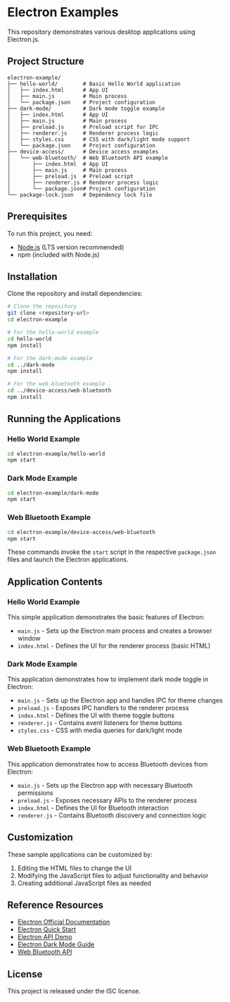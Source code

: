 # Electron Examples

This repository demonstrates various desktop applications using Electron.js.

## Project Structure

```
electron-example/
├── hello-world/        # Basic Hello World application
│   ├── index.html      # App UI
│   ├── main.js         # Main process
│   └── package.json    # Project configuration
├── dark-mode/          # Dark mode toggle example
│   ├── index.html      # App UI
│   ├── main.js         # Main process
│   ├── preload.js      # Preload script for IPC
│   ├── renderer.js     # Renderer process logic
│   ├── styles.css      # CSS with dark/light mode support
│   └── package.json    # Project configuration
├── device-access/      # Device access examples
│   └── web-bluetooth/  # Web Bluetooth API example
│       ├── index.html  # App UI
│       ├── main.js     # Main process
│       ├── preload.js  # Preload script
│       ├── renderer.js # Renderer process logic
│       └── package.json# Project configuration
└── package-lock.json   # Dependency lock file
```

## Prerequisites

To run this project, you need:

- [Node.js](https://nodejs.org/) (LTS version recommended)
- npm (included with Node.js)

## Installation

Clone the repository and install dependencies:

```bash
# Clone the repository
git clone <repository-url>
cd electron-example

# For the hello-world example
cd hello-world
npm install

# For the dark-mode example
cd ../dark-mode
npm install

# For the web-bluetooth example
cd ../device-access/web-bluetooth
npm install
```

## Running the Applications

### Hello World Example

```bash
cd electron-example/hello-world
npm start
```

### Dark Mode Example

```bash
cd electron-example/dark-mode
npm start
```

### Web Bluetooth Example

```bash
cd electron-example/device-access/web-bluetooth
npm start
```

These commands invoke the `start` script in the respective `package.json` files and launch the Electron applications.

## Application Contents

### Hello World Example
This simple application demonstrates the basic features of Electron:

- `main.js` - Sets up the Electron main process and creates a browser window
- `index.html` - Defines the UI for the renderer process (basic HTML)

### Dark Mode Example
This application demonstrates how to implement dark mode toggle in Electron:

- `main.js` - Sets up the Electron app and handles IPC for theme changes
- `preload.js` - Exposes IPC handlers to the renderer process
- `index.html` - Defines the UI with theme toggle buttons
- `renderer.js` - Contains event listeners for theme buttons
- `styles.css` - CSS with media queries for dark/light mode

### Web Bluetooth Example
This application demonstrates how to access Bluetooth devices from Electron:

- `main.js` - Sets up the Electron app with necessary Bluetooth permissions
- `preload.js` - Exposes necessary APIs to the renderer process
- `index.html` - Defines the UI for Bluetooth interaction
- `renderer.js` - Contains Bluetooth discovery and connection logic

## Customization

These sample applications can be customized by:

1. Editing the HTML files to change the UI
2. Modifying the JavaScript files to adjust functionality and behavior
3. Creating additional JavaScript files as needed

## Reference Resources

- [Electron Official Documentation](https://www.electronjs.org/docs)
- [Electron Quick Start](https://www.electronjs.org/docs/latest/tutorial/quick-start)
- [Electron API Demo](https://www.electronjs.org/docs/latest/api/app)
- [Electron Dark Mode Guide](https://www.electronjs.org/docs/latest/tutorial/dark-mode)
- [Web Bluetooth API](https://developer.mozilla.org/en-US/docs/Web/API/Web_Bluetooth_API)

## License

This project is released under the ISC license. 